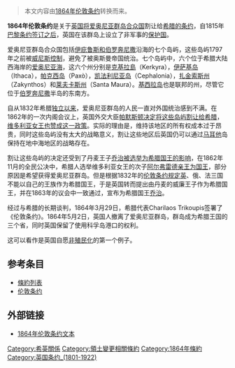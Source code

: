 > 本文内容由[1864年伦敦条约](https://zh.wikipedia.org/wiki/1864年伦敦条约)转换而来。


**1864年伦敦条约**是关于[英国将](../Page/大不列颠及爱尔兰联合王国.md "wikilink")[爱奥尼亚群岛合众国](../Page/爱奥尼亚群岛合众国.md "wikilink")割让给[希腊的条约](https://zh.wikipedia.org/wiki/希腊王国 "wikilink")，自1815年[巴黎条约签订之后](../Page/巴黎條約_\(1815年\).md "wikilink")，英国在该群岛上设立了非军事的[保护国](https://zh.wikipedia.org/wiki/保护国 "wikilink")。

爱奥尼亚群岛合众国包括[伊庇鲁斯和](https://zh.wikipedia.org/wiki/伊庇鲁斯 "wikilink")[伯罗奔尼撒](../Page/伯罗奔尼撒.md "wikilink")沿海的七个岛屿，这些岛屿1797年之前被[威尼斯控制](../Page/威尼斯共和国.md "wikilink")，避免了被奥斯曼帝国统治。七个岛屿中，六个位于希腊大陆西海岸的[爱奥尼亚海](../Page/伊奥尼亚海.md "wikilink")，这六个州分别是[克基拉島](../Page/克基拉島.md "wikilink")（Kerkyra），[伊萨基岛](https://zh.wikipedia.org/wiki/伊萨基岛 "wikilink")（Ithaca），[帕克西岛](../Page/帕克西岛.md "wikilink")（Paxò），[凯法利尼亚岛](../Page/凯法利尼亚岛.md "wikilink")（Cephalonia），[扎金索斯州](https://zh.wikipedia.org/wiki/扎金索斯州 "wikilink")（Zakynthos）和[莱夫卡斯州](https://zh.wikipedia.org/wiki/莱夫卡斯州 "wikilink")（Santa Maura）。[基西拉岛](../Page/基西拉岛.md "wikilink")也是联邦的州，尽管它位于[伯罗奔尼撒](../Page/伯罗奔尼撒.md "wikilink")半岛的东南方。

自从1832年希腊[独立以来](../Page/希腊独立战争.md "wikilink")，爱奥尼亚群岛的人民一直对外国统治感到不满。在1862年的一次内阁会议上，英国外交大臣[帕默斯顿决定将这些岛屿割让给希腊](../Page/第三代巴麥尊子爵亨利·坦普爾.md "wikilink")， [维多利亚女王也赞成这一政策](../Page/维多利亚_\(英国女王\).md "wikilink")。实际的理由是，维持该地区的所有权成本过于昂贵，同时这些岛屿没有太大的战略意义，割让这些地区后英国仍可以通过[马耳他](../Page/马耳他.md "wikilink")岛保持在地中海地区的战略存在。

割让这些岛屿的决定还受到了丹麦王子[乔治被选举为希腊国王的影响](../Page/乔治一世_\(希腊\).md "wikilink")，在1862年11月的全民公决中，希腊人选举维多利亚女王的次子[阿尔弗雷德亲王为国王](../Page/阿尔弗雷德_\(萨克森-科堡-哥达公爵\).md "wikilink")，部分原因是希望获得爱奥尼亚群岛。但是根据1832年的[伦敦条约规定英](https://zh.wikipedia.org/wiki/伦敦条约 "wikilink")、俄、法三国不能以自己的王族作为希腊国王，于是英国转而提出由丹麦的威廉王子作为希腊国王，并在1863年的议会中一致通过，宣布为希腊国王[乔治](../Page/乔治一世_\(希腊\).md "wikilink")。

经过与希腊的长期谈判，1864年3月29日，希腊代表Charilaos Trikoupis签署了《伦敦条约》。1864年5月2日，英国人撤离了爱奥尼亚群岛，群岛成为希腊王国的三个省，同时英国保留了使用科孚岛港口的权利。

这可以看作是英国自愿[非殖民化](../Page/非殖民化.md "wikilink")的第一个例子。

## 参考条目

  - [條約列表](../Page/條約列表.md "wikilink")
  - [伦敦条约](https://zh.wikipedia.org/wiki/伦敦条约 "wikilink")

## 外部链接

  - [1864年伦敦条约文本](http://www.mfa.gr/NR/rdonlyres/3951EFFE-BE82-4E75-A710-91C7D73CECB7/0/1864_london_treaty.doc)

[Category:希英關係](https://zh.wikipedia.org/wiki/Category:希英關係 "wikilink") [Category:領土變更相關條約](https://zh.wikipedia.org/wiki/Category:領土變更相關條約 "wikilink") [Category:1864年條約](https://zh.wikipedia.org/wiki/Category:1864年條約 "wikilink") [Category:英国条约_(1801-1922)](https://zh.wikipedia.org/wiki/Category:英国条约_\(1801-1922\) "wikilink")